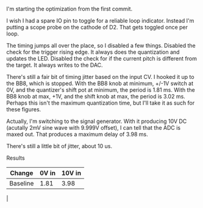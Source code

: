 I'm starting the optimization from the first commit.

I wish I had a spare IO pin to toggle for a reliable loop indicator. Instead I'm putting a scope probe on the cathode of D2. That gets toggled once per loop.

The timing jumps all over the place, so I disabled a few things.
    Disabled the check for the trigger rising edge. It always does the quantization and updates the LED.
    Disabled the check for if the current pitch is different from the target. It always writes to the DAC.

There's still a fair bit of timing jitter based on the input CV. I hooked it up to the BB8, which is stopped. With the BB8 knob at minimum, +/-1V switch at 0V, and the quantizer's shift pot at minimum, the period is 1.81 ms. With the BB8 knob at max, +1V, and the shift knob at max, the period is 3.02 ms. Perhaps this isn't the maximum quantization time, but I'll take it as such for these figures.

Actually, I'm switching to the signal generator. With it producing 10V DC (acutally 2mV sine wave with 9.999V offset), I can tell that the ADC is maxed out. That produces a maximum delay of 3.98 ms.

There's still a little bit of jitter, about 10 us.


Results

| Change        | 0V in | 10V in |
| ------------- | ----- | ------ |
| Baseline      |  1.81 |   3.98 |
| 